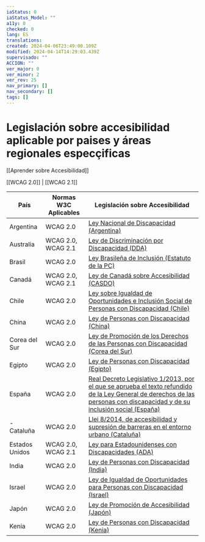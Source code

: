 ```yaml
---
iaStatus: 0
iaStatus_Model: ""
a11y: 0
checked: 0
lang: ES
translations: 
created: 2024-04-06T23:49:00.109Z
modified: 2024-04-14T14:29:03.439Z
supervisado: ""
ACCION: ""
ver_major: 0
ver_minor: 2
ver_rev: 25
nav_primary: []
nav_secondary: []
tags: []
---
```

# Legislación sobre accesibilidad aplicable por paises y áreas regionales especçificas

[[Aprender sobre Accesibilidad]]

[[WCAG 2.0]] | [[WCAG 2.1]]

| País            | Normas W3C Aplicables    | Legislación sobre Accesibilidad                                      |
|-----------------|--------------------------|-----------------------------------------------------------------------|
| Argentina       | WCAG 2.0                | [Ley Nacional de Discapacidad (Argentina)](https://www.boletinoficial.gob.ar/detalleAviso/primera/205397/20150605)                          |
| Australia       | WCAG 2.0, WCAG 2.1      | [Ley de Discriminación por Discapacidad (DDA)](https://www.legislation.gov.au/Series/C2004A04410)                       |
| Brasil          | WCAG 2.0                | [Ley Brasileña de Inclusión (Estatuto de la PC)](http://www.planalto.gov.br/ccivil_03/_ato2015-2018/2015/lei/l13146.htm)                     |
| Canadá          | WCAG 2.0, WCAG 2.1      | [Ley de Canadá sobre Accesibilidad (CASDO)](https://laws-lois.justice.gc.ca/eng/acts/c-81.6/)                         |
| Chile           | WCAG 2.0                | [Ley sobre Igualdad de Oportunidades e Inclusión Social de Personas con Discapacidad (Chile)](https://www.leychile.cl/Navegar?idNorma=30477)      |
| China           | WCAG 2.0                | [Ley de Personas con Discapacidad (China)](http://www.gov.cn/flfg/2008-09/25/content_1105935.htm)                            |
| Corea del Sur   | WCAG 2.0                | [Ley de Promoción de los Derechos de las Personas con Discapacidad (Corea del Sur)](https://elaw.klri.re.kr/eng_service/lawView.do?lang=ENG&hseq=31776)      |
| Egipto          | WCAG 2.0                | [Ley de Personas con Discapacidad (Egipto)](https://unispal.un.org/DPA/DPR/unispal.nsf/0/A398A62D9A3287A185257A5A006E3FBB)                            |
| España          | WCAG 2.0                | [Real Decreto Legislativo 1/2013, por el que se aprueba el texto refundido de la Ley General de derechos de las personas con discapacidad y de su inclusión social (España)](https://www.boe.es/buscar/act.php?id=BOE-A-2013-12947)  |
| - Cataluña        | WCAG 2.0                | [Llei 8/2014, de accesibilidad y supresión de barreras en el entorno urbano (Cataluña)](https://dogc.gencat.cat/ca/pdogc_canals_interns/pdogc_resultats_fitxa/?action=fitxa&documentId=666714)  
| Estados Unidos  | WCAG 2.0, WCAG 2.1      | [Ley para Estadounidenses con Discapacidades (ADA)](https://www.ada.gov/pubs/adastatute08.htm)                            |
| India           | WCAG 2.0                | [Ley de Personas con Discapacidad (India)](http://disabilityaffairs.gov.in/upload/uploadfiles/files/RPWD%20ACT%202016.pdf)                       |
| Israel          | WCAG 2.0                | [Ley de Igualdad de Oportunidades para Personas con Discapacidad (Israel)](https://www.knesset.gov.il/laws/special/heb/11_special.pdf)           |
| Japón           | WCAG 2.0                | [Ley de Promoción de Accesibilidad (Japón)](https://www.japaneselawtranslation.go.jp/law/detail/?vm=04&re=01&id=1994)                          |
| Kenia           | WCAG 2.0                | [Ley de Personas con Discapacidad (Kenia)](http://www.kenyalaw.org:8181/exist/kenyalex/actview.xql?actid=No.%2014%20of%202003)                           |


